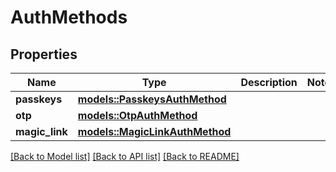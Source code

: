 # AuthMethods

## Properties

Name | Type | Description | Notes
------------ | ------------- | ------------- | -------------
**passkeys** | [**models::PasskeysAuthMethod**](PasskeysAuthMethod.md) |  | 
**otp** | [**models::OtpAuthMethod**](OtpAuthMethod.md) |  | 
**magic_link** | [**models::MagicLinkAuthMethod**](MagicLinkAuthMethod.md) |  | 

[[Back to Model list]](../README.md#documentation-for-models) [[Back to API list]](../README.md#documentation-for-api-endpoints) [[Back to README]](../README.md)


